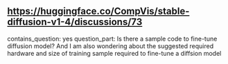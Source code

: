 ## https://huggingface.co/CompVis/stable-diffusion-v1-4/discussions/73

contains_question: yes
question_part: Is there a sample code to fine-tune diffusion model?
And I am also wondering about the suggested required hardware and size of training sample required to fine-tune a diffsion model